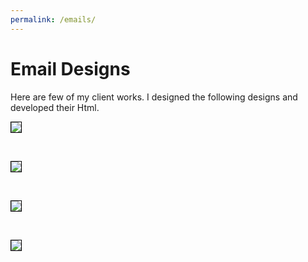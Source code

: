 ```yaml
---
permalink: /emails/
---
```


# Email Designs

Here are few of my client works. I designed the following designs and developed their Html.

<p><img src="images/email_newsletter_1.jpg" style="border: 1px solid black;"></p>

<p>&nbsp;</p>

<p><img src="images/email_newsletter_2.jpg" style="border: 1px solid black;"></p>

<p>&nbsp;</p>

<p><img src="images/email_newsletter_3.jpg" style="border: 1px solid black;"></p>

<p>&nbsp;</p>

<p><img src="images/email_newsletter_4.jpg" style="border: 1px solid black;"></p>